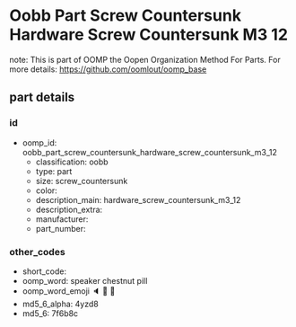 # Oobb Part Screw Countersunk Hardware Screw Countersunk M3 12  

note: This is part of OOMP the Oopen Organization Method For Parts. For more details: https://github.com/oomlout/oomp_base

##  part details





### id
* oomp_id: oobb_part_screw_countersunk_hardware_screw_countersunk_m3_12
  * classification: oobb
  * type: part
  * size: screw_countersunk
  * color: 
  * description_main: hardware_screw_countersunk_m3_12
  * description_extra: 
  * manufacturer: 
  * part_number: 

### other_codes
* short_code: 
* oomp_word: speaker chestnut pill
* oomp_word_emoji :speaker: :chestnut: :pill:
* md5_6_alpha: 4yzd8
* md5_6: 7f6b8c
